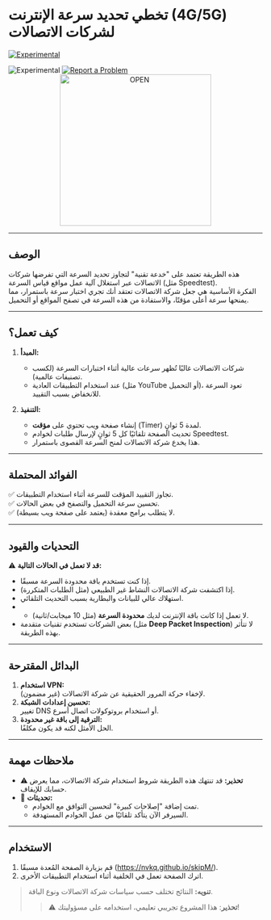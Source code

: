 # تخطي تحديد سرعة الإنترنت (4G/5G) لشركات الاتصالات
[<img src="https://img.shields.io/badge/Version-2.1-blue" alt="Experimental">](https://nvkq.github.io/skipM/STC.html)

 <img src="https://img.shields.io/badge/Status-Experimental-orange" alt="Experimental">
 
<a href="https://github.com/nvkq/skipM/issues/new">
  <img src="https://img.shields.io/badge/Report%20a%20Problem-red?style=for-the-badge" alt="Report a Problem">
</a>

<div align="center">
  <img src="https://img.shields.io/badge/OPEN-8A2BE2?color=cc5d4f" width="300" alt="OPEN">
</div>

---

## **الوصف**  
هذه الطريقة تعتمد على "خدعة تقنية" لتجاوز تحديد السرعة التي تفرضها شركات الاتصالات عبر استغلال آلية عمل مواقع قياس السرعة (مثل Speedtest).  
الفكرة الأساسية هي جعل شركة الاتصالات تعتقد أنك تجري اختبار سرعة باستمرار، مما يمنحها سرعة أعلى مؤقتًا، والاستفادة من هذه السرعة في تصفح المواقع أو التحميل.

---

## **كيف تعمل؟**  
1. **المبدأ:**
   - شركات الاتصالات غالبًا تُظهر سرعات عالية أثناء اختبارات السرعة (لكسب تصنيفات عالمية).  
   - عند استخدام التطبيقات العادية (مثل YouTube أو التحميل)، تعود السرعة للانخفاض بسبب التقييد.  

2. **التنفيذ:**
   - إنشاء صفحة ويب تحتوي على **مؤقت** (Timer) لمدة 5 ثوانٍ.  
   - تحديث الصفحة تلقائيًا كل 5 ثوانٍ لإرسال طلبات لخوادم Speedtest.  
   - هذا يخدع شركة الاتصالات لمنح السرعة القصوى باستمرار.

---

## **الفوائد المحتملة**  
✅ تجاوز التقييد المؤقت للسرعة أثناء استخدام التطبيقات.  
✅ تحسين سرعة التحميل والتصفح في بعض الحالات.  
✅ لا يتطلب برامج معقدة (يعتمد على صفحة ويب بسيطة).

---

## **التحديات والقيود**  
⚠️ **قد لا تعمل في الحالات التالية:**  
- إذا كنت تستخدم باقة محدودة السرعة مسبقًا.  
- إذا اكتشفت شركة الاتصالات النشاط غير الطبيعي (مثل الطلبات المتكررة).  
- استهلاك عالي للبيانات والبطارية بسبب التحديث التلقائي.
- - لا تعمل إذا كانت باقة الإنترنت لديك **محدودة السرعة** (مثل 10 ميجابت/ثانية).  
- بعض الشركات تستخدم تقنيات متقدمة (مثل **Deep Packet Inspection**) لا تتأثر بهذه الطريقة.  

---

## **البدائل المقترحة**  
1. **استخدام VPN:**  
   لإخفاء حركة المرور الحقيقية عن شركة الاتصالات (غير مضمون).  
2. **تحسين إعدادات الشبكة:**  
   تغيير DNS أو استخدام بروتوكولات اتصال أسرع.  
3. **الترقية إلى باقة غير محدودة:**  
   الحل الأمثل لكنه قد يكون مكلفًا.

---

## **ملاحظات مهمة**  
- ⚠️ **تحذير:** قد تنتهك هذه الطريقة شروط استخدام شركة الاتصالات، مما يعرض حسابك للإيقاف.  
- 🔄 **تحديثات:**  
  - تمت إضافة "إصلاحات كبيرة" لتحسين التوافق مع الخوادم.  
  - السيرفر الآن يتأكد تلقائيًا من عمل الخوادم المستهدفة.  

---

## **الاستخدام**  
1. قم بزيارة الصفحة المُعدة مسبقًا (https://nvkq.github.io/skipM/).  
2. اترك الصفحة تعمل في الخلفية أثناء استخدام التطبيقات الأخرى.  

> **تنويه:** النتائج تختلف حسب سياسات شركة الاتصالات ونوع الباقة.
> > ⚠️ **تحذير**: هذا المشروع تجريبي تعليمي، استخدامه على مسؤوليتك!
> 
